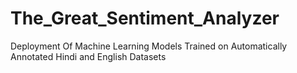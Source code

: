 # The_Great_Sentiment_Analyzer
Deployment Of Machine Learning Models Trained on Automatically Annotated Hindi and English Datasets
